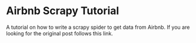 # Airbnb Scrapy Tutorial
A tutorial on how to write a scrapy spider to get data from Airbnb.
If you are looking for the original post follows this link.
